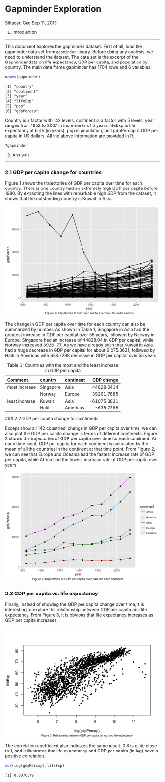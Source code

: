 Gapminder Exploration
================
Sihaoyu Gao
Sep 11, 2019

1. Introduction
---------------

This document explores the gapminder dataset. First of all, load the gapminder data set from `gapminder` library. Before doing any analysis, we need to understand the dataset. The data set is the excerpt of the Gapminder data on life expectancy, GDP per capita, and population by country. The main data frame gapminder has 1704 rows and 6 variables:

``` r
names(gapminder)
```

    [1] "country"  
    [2] "continent"
    [3] "year"     
    [4] "lifeExp"  
    [5] "pop"      
    [6] "gdpPercap"

Country is a factor with 142 levels, continent is a factor with 5 levels, year ranges from 1952 to 2007 in increments of 5 years, lifeExp is life expectancy at birth (in years), pop is population, and gdpPercap is GDP per capita in US dollars. All the above information are provided in R.

``` r
?gapminder
```

2. Analysis
-----------

### 2.1 GDP per capita change for countries

Figure 1 shows the trajectories of GDP per capita over time for each country. There is one country had an extremely high GDP per capita before 1980. By extracting the lines with remarkable high GDP from the dataset, it shows that the outstanding country is Kuwait in Asia.

![](hw01_gapminder_files/figure-markdown_github/figs-1.png)

The change in GDP per capita over time for each country can also be summarized by number. As shown in Table 1, Singapore in Asia had the greatest increase in GDP per capital over 55 years, followed by Norway in Europe. Singapore had an increase of 44828.04 in GDP per capital, while Norway increased 39261.77. As we have already seen that Kuwait in Asia had a huge decrease in GDP per capital for about 61075.3631, followed by Haiti in Americas with 638.7298 decrease in GDP per capital over 55 years.

<table>
<caption>
Table 1: Countries with the most and the least increase in GDP per capita
</caption>
<thead>
<tr>
<th style="text-align:left;">
Comment
</th>
<th style="text-align:left;">
country
</th>
<th style="text-align:left;">
continent
</th>
<th style="text-align:right;">
GDP change
</th>
</tr>
</thead>
<tbody>
<tr>
<td style="text-align:left;">
most increase
</td>
<td style="text-align:left;">
Singapore
</td>
<td style="text-align:left;">
Asia
</td>
<td style="text-align:right;">
44828.0414
</td>
</tr>
<tr>
<td style="text-align:left;">
</td>
<td style="text-align:left;">
Norway
</td>
<td style="text-align:left;">
Europe
</td>
<td style="text-align:right;">
39261.7685
</td>
</tr>
<tr>
<td style="text-align:left;">
least increase
</td>
<td style="text-align:left;">
Kuwait
</td>
<td style="text-align:left;">
Asia
</td>
<td style="text-align:right;">
-61075.3631
</td>
</tr>
<tr>
<td style="text-align:left;">
</td>
<td style="text-align:left;">
Haiti
</td>
<td style="text-align:left;">
Americas
</td>
<td style="text-align:right;">
-638.7298
</td>
</tr>
</tbody>
</table>
### 2.2 GDP per capita change for continents

Except show all 142 countries' change in GDP per capita over time, we can also plot the GDP per capita change in terms of different continents. Figure 2 shows the trajectories of GDP per capita over time for each continent. At each time point, GDP per capita for each continent is calculated by the mean of all the countries in the continent at that time point. From Figure 2, we can see that Europe and Oceania had the fastest increase rate of GDP per capita, while Africa had the lowest increase rate of GDP per capita over years.

![](hw01_gapminder_files/figure-markdown_github/fig_2-1.png)

### 2.3 GDP per capita vs. life expectancy

Finally, instead of showing the GDP per capita change over time, it is interesting to explore the relationship between GDP per capita and life expectancy. From Figure 3, it is obvious that life expectancy increases as GDP per capita increases.

![](hw01_gapminder_files/figure-markdown_github/scatter-1.png)

The correlation coefficient also indicates the same result. 0.8 is quite close to 1, and it illustrates that life expectancy and GDP per capita (in log) have a positive correlation.

``` r
cor(log(gdpPercap),lifeExp)
```

    [1] 0.8076179
